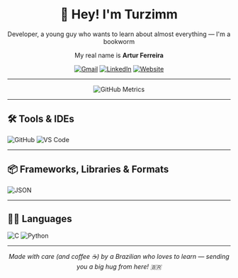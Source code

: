 <div align="center">

# 👋 Hey! I'm Turzimm

 Developer, a young guy who wants to learn about almost everything — I'm a bookworm

 My real name is **Artur Ferreira**

[![Gmail](https://img.shields.io/badge/Gmail-D14836?style=for-the-badge&logo=gmail&logoColor=white)](mailto:arturfsales@gmail.com) [![LinkedIn](https://img.shields.io/badge/LinkedIn-0077B5?style=for-the-badge&logo=linkedin&logoColor=white)](https://www.linkedin.com/in/artur-ferreira-sales-26a927370) [![Website](https://img.shields.io/badge/Website-000000?style=for-the-badge&logo=google-chrome&logoColor=white)](https://github.com/TurzimmGit)
</div>


---

<p align="center">
  <img src="https://github.com/TurzimmGit/TurzimmGit/blob/main/github-metrics.svg" alt="GitHub Metrics">
</p>


---

## 🛠️ Tools & IDEs

![GitHub](https://img.shields.io/badge/GitHub-181717?style=flat&logo=github&logoColor=white) ![VS Code](https://img.shields.io/badge/VS%20Code-007ACC?style=flat&logo=visual-studio-code&logoColor=white)

---

## 📦 Frameworks, Libraries & Formats

 ![JSON](https://img.shields.io/badge/JSON-000000?style=flat&logo=json&logoColor=white)

---

## 👨‍💻 Languages

![C](https://img.shields.io/badge/C-00599C?style=flat&logo=c&logoColor=white) ![Python](https://img.shields.io/badge/Python-3776AB?style=flat&logo=python&logoColor=white)

---
<div align="center">

 *Made with care (and coffee ☕) by a Brazilian who loves to learn — sending you a big hug from here! 🇧🇷*

</div>

